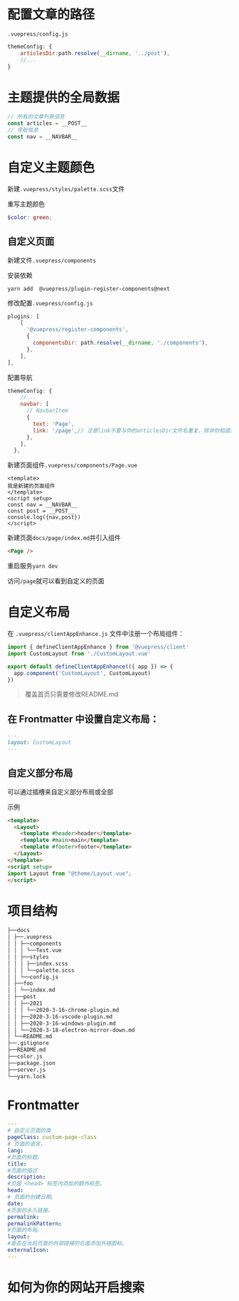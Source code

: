 # 配置文章的路径

`.vuepress/config.js`

```js
themeConfig: {
    articlesDir:path.resolve(__dirname, '../post'),
    //...
}
```

# 主题提供的全局数据
```js
// 所有的文章列表信息
const articles = __POST__
// 导航信息
const nav = __NAVBAR__
```

# 自定义主题颜色

新建`.vuepress/styles/palette.scss`文件

重写主题颜色

```scss
$color: green;
```

## 自定义页面

新建文件`.vuepress/components`

安装依赖

```
yarn add  @vuepress/plugin-register-components@next
```

修改配置`.vuepress/config.js`

```js
plugins: [
    [
      '@vuepress/register-components',
      {
        componentsDir: path.resolve(__dirname, './components'),
      },
    ],
],
```
配置导航
```js
themeConfig: {
    //...
    navbar: [
      // NavbarItem
      {
        text: 'Page',
        link: '/page',// 注意link不要与你的articlesDir文件名重复，除非你知道重复的影响
      },
    ],
  },
```

新建页面组件`.vuepress/components/Page.vue`
```
<template>
我是新建的页面组件
</template>
<script setup>
const nav = __NAVBAR__
const post = __POST__
console.log({nav,post})
</script>
```

新建页面`docs/page/index.md`并引入组件
```md
<Page />
```
重启服务`yarn dev`

访问`/page`就可以看到自定义的页面
# 自定义布局
在 `.vuepress/clientAppEnhance.js` 文件中注册一个布局组件：
```js
import { defineClientAppEnhance } from '@vuepress/client'
import CustomLayout from './CustomLayout.vue'

export default defineClientAppEnhance(({ app }) => {
  app.component('CustomLayout', CustomLayout)
})
```
> 覆盖首页只需要修改README.md

## 在 Frontmatter 中设置自定义布局：
```md
---
layout: CustomLayout
---
```
## 自定义部分布局

可以通过插槽来自定义部分布局或全部

示例
```html
<template>
  <Layout>
    <template #header>header</template>
    <template #main>main</template>
    <template #footer>footer</template>
  </Layout>
</template>
<script setup>
import Layout from "@theme/Layout.vue";
</script>

```



# 项目结构
```sh
├──docs
│ ├──.vuepress
│ │ ├──components
│ │ │ └──Test.vue
│ │ ├──styles
│ │ │ ├──index.scss
│ │ │ └──palette.scss
│ │ └──config.js
│ ├──foo
│ │ └──index.md
│ ├──post
│ │ ├──2021
│ │ │ └──2020-3-16-chrome-plugin.md
│ │ ├──2020-3-16-vscode-plugin.md
│ │ ├──2020-3-16-windows-plugin.md
│ │ └──2020-3-18-electron-mirror-down.md
│ └──README.md
├──.gitignore
├──README.md
├──color.js
├──package.json
├──server.js
└──yarn.lock
```

# Frontmatter

```yaml
---
# 自定义页面的类
pageClass: custom-page-class 
# 页面的语言。
lang:  
#页面的标题。
title: 
#页面的描述
description:
#页面 <head> 标签内添加的额外标签。
head:
# 页面的创建日期。
date: 
#页面的永久链接。
permalink:
permalinkPattern:
#页面的布局。
layout:
#是否在当前页面的外部链接的后面添加外链图标。
externalIcon:
---

```

# 如何为你的网站开启搜索

